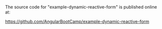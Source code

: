 The source code for "example-dynamic-reactive-form" is published online at:

https://github.com/AngularBootCamp/example-dynamic-reactive-form

